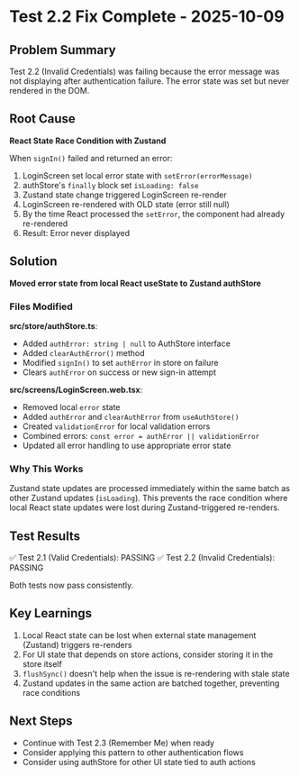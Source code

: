 # Test 2.2 Fix Complete - 2025-10-09

## Problem Summary

Test 2.2 (Invalid Credentials) was failing because the error message was not displaying after authentication failure. The error state was set but never rendered in the DOM.

## Root Cause

**React State Race Condition with Zustand**

When `signIn()` failed and returned an error:

1. LoginScreen set local error state with `setError(errorMessage)`
2. authStore's `finally` block set `isLoading: false`
3. Zustand state change triggered LoginScreen re-render
4. LoginScreen re-rendered with OLD state (error still null)
5. By the time React processed the `setError`, the component had already re-rendered
6. Result: Error never displayed

## Solution

**Moved error state from local React useState to Zustand authStore**

### Files Modified

**src/store/authStore.ts**:

- Added `authError: string | null` to AuthStore interface
- Added `clearAuthError()` method
- Modified `signIn()` to set `authError` in store on failure
- Clears `authError` on success or new sign-in attempt

**src/screens/LoginScreen.web.tsx**:

- Removed local `error` state
- Added `authError` and `clearAuthError` from `useAuthStore()`
- Created `validationError` for local validation errors
- Combined errors: `const error = authError || validationError`
- Updated all error handling to use appropriate error state

### Why This Works

Zustand state updates are processed immediately within the same batch as other Zustand updates (`isLoading`). This prevents the race condition where local React state updates were lost during Zustand-triggered re-renders.

## Test Results

✅ Test 2.1 (Valid Credentials): PASSING
✅ Test 2.2 (Invalid Credentials): PASSING

Both tests now pass consistently.

## Key Learnings

1. Local React state can be lost when external state management (Zustand) triggers re-renders
2. For UI state that depends on store actions, consider storing it in the store itself
3. `flushSync()` doesn't help when the issue is re-rendering with stale state
4. Zustand updates in the same action are batched together, preventing race conditions

## Next Steps

- Continue with Test 2.3 (Remember Me) when ready
- Consider applying this pattern to other authentication flows
- Consider using authStore for other UI state tied to auth actions
